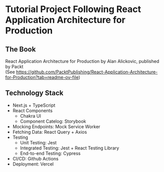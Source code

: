 # Tutorial Project Following React Application Architecture for Production

## The Book
React Application Architecture for Production by Alan Alickovic, published by Packt <br/>
(See https://github.com/PacktPublishing/React-Application-Architecture-for-Production?tab=readme-ov-file)

## Technology Stack
- Next.js + TypeScript
- React Components
  - Chakra UI
  - Component Catelog: Storybook
- Mocking Endpoints: Mock Service Worker
- Fetching Data: React Query + Axios
- Testing
  - Unit Testing: Jest
  - Integrated Testing: Jest + React Testing Library
  - End-to-end Testing: Cypress
- CI/CD: Github Actions
- Deployment: Vercel